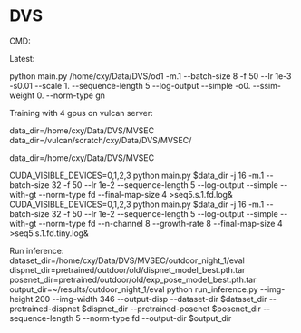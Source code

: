 # DVS

CMD:

Latest:

python main.py /home/cxy/Data/DVS/od1 -m.1 --batch-size 8 -f 50 --lr 1e-3  -s0.01 --scale 1. --sequence-length 5 --log-output --simple -o0. --ssim-weight 0. --norm-type gn

Training with 4 gpus on vulcan server:

data_dir=/home/cxy/Data/DVS/MVSEC
data_dir=/vulcan/scratch/cxy/Data/DVS/MVSEC/

data_dir=/home/cxy/Data/DVS/MVSEC

CUDA_VISIBLE_DEVICES=0,1,2,3 python main.py $data_dir -j 16 -m.1 --batch-size 32 -f 50 --lr 1e-2  --sequence-length 5 --log-output --simple  --with-gt  --norm-type fd --final-map-size 4 >seq5.s.1.fd.log&
CUDA_VISIBLE_DEVICES=0,1,2,3 python main.py $data_dir -j 16 -m.1 --batch-size 32 -f 50 --lr 1e-2  --sequence-length 5 --log-output --simple  --with-gt  --norm-type fd --n-channel 8 --growth-rate 8 --final-map-size 4 >seq5.s.1.fd.tiny.log&


Run inference:
dataset_dir=/home/cxy/Data/DVS/MVSEC/outdoor_night_1/eval
dispnet_dir=pretrained/outdoor/old/dispnet_model_best.pth.tar
posenet_dir=pretrained/outdoor/old/exp_pose_model_best.pth.tar
output_dir=~/results/outdoor_night_1/eval
python run_inference.py --img-height 200 --img-width 346 --output-disp --dataset-dir $dataset_dir --pretrained-dispnet $dispnet_dir --pretrained-posenet $posenet_dir  --sequence-length 5 --norm-type fd --output-dir $output_dir



